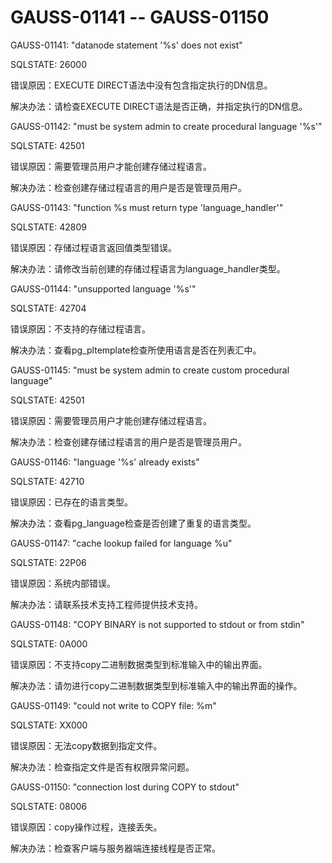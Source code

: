 # GAUSS-01141 -- GAUSS-01150<a name="ZH-CN_TOPIC_0302073505"></a>

GAUSS-01141: "datanode statement '%s' does not exist"

SQLSTATE: 26000

错误原因：EXECUTE DIRECT语法中没有包含指定执行的DN信息。

解决办法：请检查EXECUTE DIRECT语法是否正确，并指定执行的DN信息。

GAUSS-01142: "must be system admin to create procedural language '%s'"

SQLSTATE: 42501

错误原因：需要管理员用户才能创建存储过程语言。

解决办法：检查创建存储过程语言的用户是否是管理员用户。

GAUSS-01143: "function %s must return type 'language\_handler'"

SQLSTATE: 42809

错误原因：存储过程语言返回值类型错误。

解决办法：请修改当前创建的存储过程语言为language\_handler类型。

GAUSS-01144: "unsupported language '%s'"

SQLSTATE: 42704

错误原因：不支持的存储过程语言。

解决办法：查看pg\_pltemplate检查所使用语言是否在列表汇中。

GAUSS-01145: "must be system admin to create custom procedural language"

SQLSTATE: 42501

错误原因：需要管理员用户才能创建存储过程语言。

解决办法：检查创建存储过程语言的用户是否是管理员用户。

GAUSS-01146: "language '%s' already exists"

SQLSTATE: 42710

错误原因：已存在的语言类型。

解决办法：查看pg\_language检查是否创建了重复的语言类型。

GAUSS-01147: "cache lookup failed for language %u"

SQLSTATE: 22P06

错误原因：系统内部错误。

解决办法：请联系技术支持工程师提供技术支持。

GAUSS-01148: "COPY BINARY is not supported to stdout or from stdin"

SQLSTATE: 0A000

错误原因：不支持copy二进制数据类型到标准输入中的输出界面。

解决办法：请勿进行copy二进制数据类型到标准输入中的输出界面的操作。

GAUSS-01149: "could not write to COPY file: %m"

SQLSTATE: XX000

错误原因：无法copy数据到指定文件。

解决办法：检查指定文件是否有权限异常问题。

GAUSS-01150: "connection lost during COPY to stdout"

SQLSTATE: 08006

错误原因：copy操作过程，连接丢失。

解决办法：检查客户端与服务器端连接线程是否正常。

